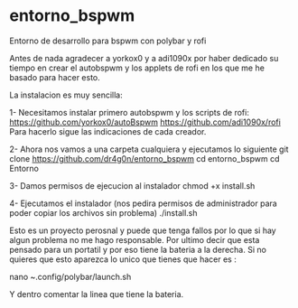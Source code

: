 # entorno_bspwm
Entorno de desarrollo para bspwm con polybar y rofi

Antes de nada agradecer a yorkox0 y a adi1090x por haber dedicado su tiempo en crear el autobspwm y los applets de rofi
en los que me he basado para hacer esto.

La instalacion es muy sencilla:

1- Necesitamos instalar primero autobspwm y los scripts de rofi:
  https://github.com/yorkox0/autoBspwm
  https://github.com/adi1090x/rofi
  Para hacerlo sigue las indicaciones de cada creador.
  
2- Ahora nos vamos a una carpeta cualquiera y ejecutamos lo siguiente
  git clone https://github.com/dr4g0n/entorno_bspwm
  cd entorno_bspwm
  cd Entorno
  
3- Damos permisos de ejecucion al instalador
  chmod +x install.sh
  
4- Ejecutamos el instalador (nos pedira permisos de administrador para poder copiar los archivos sin problema)
  ./install.sh
  
Esto es un proyecto perosnal y puede que tenga fallos por lo que si hay algun problema no me hago responsable.
Por ultimo decir que esta pensado para un portatil y por eso tiene la bateria a la derecha. Si no quieres que esto 
aparezca lo unico que tienes que hacer es :

nano ~.config/polybar/launch.sh

Y dentro comentar la linea que tiene la bateria.

